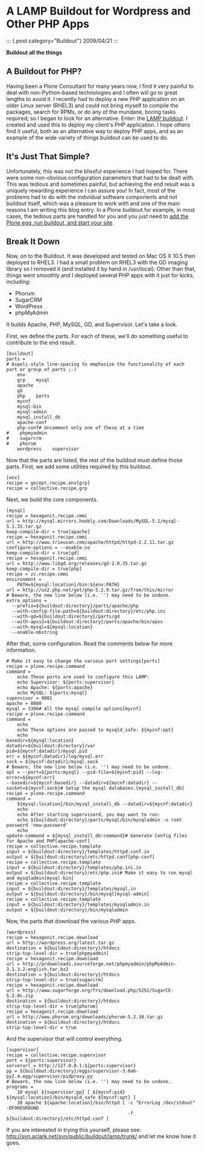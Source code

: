 # A LAMP Buildout for Wordpress and Other PHP Apps

::: {.post category="Buildout"}
2009/04/21
:::

**Buildout all the things**

## A Buildout for PHP?

Having been a Plone Consultant for many years now, I find it very
painful to deal with non-Python-based technologies and I often will go
to great lengths to avoid it. I recently had to deploy a new PHP
application on an older Linux server (RHEL3) and could not bring myself
to compile the packages, search for RPMs, or do any of the mundane,
boring tasks required; so I began to look for an alternative. Enter: the
[LAMP buildout](http://svn.aclark.net/svn/public/buildout/lamp/trunk/).
I created and used this to deploy my client\'s PHP application. I hope
others find it useful, both as an alternative way to deploy PHP apps,
and as an example of the wide variety of things buildout can be used to
do.

## It\'s Just That Simple?

Unfortunately, this was not the blissful experience I had hoped for.
There were some non-obvious configuration parameters that had to be
dealt with. This was tedious and sometimes painful, but achieving the
end result was a uniquely rewarding experience I can assure you! In
fact, most of the problems had to do with the individual software
components and not buildout itself, which was a pleasure to work with
and one of the main reasons I am writing this blog entry. In a Plone
buildout for example, in most cases, the tedious parts are handled for
you and you just need to [add the Plone egg, run buildout, and start
your site](getting-excited-about-plone-3-2).

## Break It Down

Now, on to the Buildout. It was developed and tested on Mac OS X 10.5
then deployed to RHEL3. I had a small problem on RHEL3 with the GD
imaging library so I removed it (and installed it by hand in
/usr/local). Other than that, things went smoothly and I deployed
several PHP apps with it just for kicks, including:

-   Phorum
-   SugarCRM
-   WordPress
-   phpMyAdmin

It builds Apache, PHP, MySQL, GD, and Supervisor. Let\'s take a look.

First, we define the parts. For each of these, we\'ll do something
useful to contribute to the end result.

    [buildout]
    parts =
    # Aspeli-style line-spacing to emphasize the functionality of each part or group of parts ;-)
        env
        grp    mysql
        apache
        gd
        php    ports
        mycnf
        mysql-bin
        mysql-admin
        mysql_install_db
        apache-conf
        php-conf# Uncomment only one of these at a time
    #    phpmyadmin
    #    sugarcrm
    #    phorum
        wordpress    supervisor

Now that the parts are listed, the rest of the buildout must define
those parts. First, we add some utilities required by this buildout.

    [env]
    recipe = gocept.recipe.env[grp]
    recipe = collective.recipe.grp

Next, we build the core components.

    [mysql]
    recipe = hexagonit.recipe.cmmi
    url = http://mysql.mirrors.hoobly.com/Downloads/MySQL-5.1/mysql-5.1.33.tar.gz
    keep-compile-dir = true[apache]
    recipe = hexagonit.recipe.cmmi
    url = http://www.trieuvan.com/apache/httpd/httpd-2.2.11.tar.gz
    configure-options = --enable-so
    keep-compile-dir = true[gd]
    recipe = hexagonit.recipe.cmmi
    url = http://www.libgd.org/releases/gd-2.0.35.tar.gz
    keep-compile-dir = true[php]
    recipe = zc.recipe.cmmi
    environment =
        PATH=${mysql:location}/bin:${env:PATH}
    url = http://us2.php.net/get/php-5.2.9.tar.gz/from/this/mirror
    # Beware, the new line below (i.e. '') may need to be undone.
    extra_options =
      --prefix=${buildout:directory}/parts/apache/php 
      --with-config-file-path=${buildout:directory}/etc/php.ini 
      --with-gd=${buildout:directory}/parts/gd 
      --with-apxs2=${buildout:directory}/parts/apache/bin/apxs 
      --with-mysql=${mysql:location} 
      --enable-mbstring

After that, some configuration. Read the comments below for more
information.

    # Make it easy to change the various port settings[ports]
    recipe = plone.recipe.command
    command =
        echo These ports are used to configure this LAMP:
        echo Supervisor: ${ports:supervisor}
        echo Apache: ${ports:apache}
        echo MySQL: ${ports:mysql}
    supervisor = 9001
    apache = 8080
    mysql = 3306# All the mysql compile options[mycnf]
    recipe = plone.recipe.command
    command =
        echo
        echo These options are passed to mysqld_safe: ${mycnf:opt}
        echo
    basedir=${mysql:location}
    datadir=${buildout:directory}/var
    pid=${mycnf:datadir}/mysql.pid
    err = ${mycnf:datadir}/log/mysql.err
    sock = ${mycnf:datadir}/mysql.sock
    # Beware, the new line below (i.e. '') may need to be undone.
    opt = --port=${ports:mysql} --pid-file=${mycnf:pid} --log-error=${mycnf:err} 
    --basedir=${mycnf:basedir} --datadir=${mycnf:datadir} --socket=${mycnf:sock}# Setup the mysql databases.[mysql_install_db]
    recipe = plone.recipe.command
    command =
        ${mysql:location}/bin/mysql_install_db --datadir=${mycnf:datadir}
        echo
        echo After starting supervisord, you may want to run:
        echo ${buildout:directory}/parts/mysql/bin/mysqladmin -u root password 'new-password'
        echo
    update-command = ${mysql_install_db:command}# Generate Config files for Apache and PHP[apache-conf]
    recipe = collective.recipe.template
    input = ${buildout:directory}/templates/httpd.conf.in
    output = ${buildout:directory}/etc/httpd.conf[php-conf]
    recipe = collective.recipe.template
    input = ${buildout:directory}/templates/php.ini.in
    output = ${buildout:directory}/etc/php.ini# Make it easy to run mysql and mysqladmin[mysql-bin]
    recipe = collective.recipe.template
    input = ${buildout:directory}/templates/mysql.in
    output = ${buildout:directory}/bin/mysql[mysql-admin]
    recipe = collective.recipe.template
    input = ${buildout:directory}/templates/mysqladmin.in
    output = ${buildout:directory}/bin/mysqladmin

Now, the parts that download the various PHP apps.

    [wordpress]
    recipe = hexagonit.recipe.download
    url = http://wordpress.org/latest.tar.gz
    destination = ${buildout:directory}/htdocs
    strip-top-level-dir = true[phpmyadmin]
    recipe = hexagonit.recipe.download
    url = http://prdownloads.sourceforge.net/phpmyadmin/phpMyAdmin-3.1.3.2-english.tar.bz2
    destination = ${buildout:directory}/htdocs
    strip-top-level-dir = true[sugarcrm]
    recipe = hexagonit.recipe.download
    url = http://www.sugarforge.org/frs/download.php/5252/SugarCE-5.2.0c.zip
    destination = ${buildout:directory}/htdocs
    strip-top-level-dir = true[phorum]
    recipe = hexagonit.recipe.download
    url = http://www.phorum.org/downloads/phorum-5.2.10.tar.gz
    destination = ${buildout:directory}/htdocs
    strip-top-level-dir = true

And the supervisor that will control everything.

    [supervisor]
    recipe = collective.recipe.supervisor
    port = ${ports:supervisor}
    serverurl = http://127.0.0.1:${ports:supervisor}
    pp = ${buildout:directory}/eggs/supervisor-3.0a6-py2.4.egg/supervisor/pidproxy.py
    # Beware, the new line below (i.e. '') may need to be undone.
    programs =
        10 mysql ${supervisor:pp} [ ${mycnf:pid} ${mysql:location}/bin/mysqld_safe ${mycnf:opt} ]
        20 apache ${apache:location}/bin/httpd [ -c "ErrorLog /dev/stdout" -DFOREGROUND 
                                                 -f ${buildout:directory}/etc/httpd.conf ]

If you are interested in trying this yourself, please see:
<http://svn.aclark.net/svn/public/buildout/lamp/trunk/> and let me know
how it goes.
